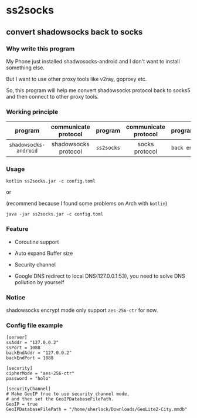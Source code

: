 # ss2socks
## convert shadowsocks back to socks

### Why write this program
My Phone just installed shadwosocks-android and I don't want to install something else.

But I want to use other proxy tools like v2ray, goproxy etc.

So, this program will help me convert shadowsocks protocol back to socks5 and then connect to other proxy tools.

### Working principle
|program|communicate protocol|program|communicate protocol|program|
|:-:|:-:|:-:|:-:|:-:|
|`shadowsocks-android`|shadowsocks protocol|`ss2socks`|socks protocol|`back end`|

### Usage
`kotlin ss2socks.jar -c config.toml`

or

(recommend because I found some problems on Arch with `kotlin`)

`java -jar ss2socks.jar -c config.toml`

### Feature
- Coroutine support

- Auto expand Buffer size

- Security channel

- Google DNS redirect to local DNS(127.0.0.1:53), you need to solve DNS pollution by yourself

### Notice
shadowsocks encrypt mode only support `aes-256-ctr` for now.

### Config file example
```
[server]
ssAddr = "127.0.0.2"
ssPort = 1088
backEndAddr = "127.0.0.2"
backEndPort = 1888

[security]
cipherMode = "aes-256-ctr"
password = "holo"

[securityChannel]
# Make GeoIP true to use security channel mode,
# and then set the GeoIPDatabaseFilePath.
GeoIP = true
GeoIPDatabaseFilePath = "/home/sherlock/Downloads/GeoLite2-City.mmdb"
```
